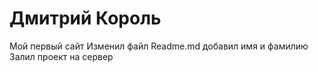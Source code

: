 # Дмитрий Король
Мой первый сайт
Изменил файл Readme.md добавил имя и фамилию
Залил проект на сервер
